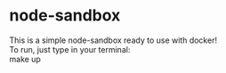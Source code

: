 # node-sandbox
This is a simple node-sandbox ready to use with docker! <br>
To run, just type in your terminal: <br>
    make up 
